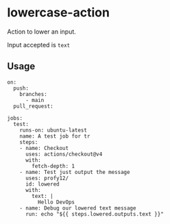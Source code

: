 # lowercase-action

Action to lower an input.

Input accepted is `text`


## Usage

```
on:
  push:
    branches:
      - main
  pull_request:

jobs:
  test:
    runs-on: ubuntu-latest
    name: A test job for tr
    steps:
    - name: Checkout
      uses: actions/checkout@v4
      with:
        fetch-depth: 1
    - name: Test just output the message
      uses: profy12/
      id: lowered
      with:
        text: |
          Hello DevOps
    - name: Debug our lowered text message
      run: echo "${{ steps.lowered.outputs.text }}"
```
